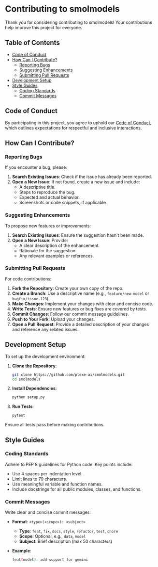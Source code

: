 # Contributing to smolmodels

Thank you for considering contributing to smolmodels! Your contributions help improve this project for everyone.

## Table of Contents

- [Code of Conduct](#code-of-conduct)
- [How Can I Contribute?](#how-can-i-contribute)
  - [Reporting Bugs](#reporting-bugs)
  - [Suggesting Enhancements](#suggesting-enhancements)
  - [Submitting Pull Requests](#submitting-pull-requests)
- [Development Setup](#development-setup)
- [Style Guides](#style-guides)
  - [Coding Standards](#coding-standards)
  - [Commit Messages](#commit-messages)

## Code of Conduct

By participating in this project, you agree to uphold our [Code of Conduct](link-to-code-of-conduct), which outlines expectations for respectful and inclusive interactions.

## How Can I Contribute?

### Reporting Bugs

If you encounter a bug, please:

1. **Search Existing Issues**: Check if the issue has already been reported.
2. **Open a New Issue**: If not found, create a new issue and include:
   - A descriptive title.
   - Steps to reproduce the bug.
   - Expected and actual behavior.
   - Screenshots or code snippets, if applicable.

### Suggesting Enhancements

To propose new features or improvements:

1. **Search Existing Issues**: Ensure the suggestion hasn't been made.
2. **Open a New Issue**: Provide:
   - A clear description of the enhancement.
   - Rationale for the suggestion.
   - Any relevant examples or references.

### Submitting Pull Requests

For code contributions:

1. **Fork the Repository**: Create your own copy of the repo.
2. **Create a Branch**: Use a descriptive name (e.g., `feature/new-model` or `bugfix/issue-123`).
3. **Make Changes**: Implement your changes with clear and concise code.
4. **Write Tests**: Ensure new features or bug fixes are covered by tests.
5. **Commit Changes**: Follow our commit message guidelines.
6. **Push to Your Fork**: Upload your changes.
7. **Open a Pull Request**: Provide a detailed description of your changes and reference any related issues.

## Development Setup

To set up the development environment:

1. **Clone the Repository**:

    ```bash
    git clone https://github.com/plexe-ai/smolmodels.git
    cd smolmodels
    ```

2. **Install Dependencies**:

    ```bash
    python setup.py
    ```

3. **Run Tests**:

    ```bash
    pytest
    ```

Ensure all tests pass before making contributions.

## Style Guides

### Coding Standards

Adhere to PEP 8 guidelines for Python code. Key points include:

- Use 4 spaces per indentation level.
- Limit lines to 79 characters.
- Use meaningful variable and function names.
- Include docstrings for all public modules, classes, and functions.

### Commit Messages

Write clear and concise commit messages:

- **Format**: `<type>(<scope>): <subject>`
  - **Type**: `feat`, `fix`, `docs`, `style`, `refactor`, `test`, `chore`
  - **Scope**: Optional, e.g., `data`, `model`
  - **Subject**: Brief description (max 50 characters)

- **Example**:

    ```bash
    feat(model): add support for gemini
    ```
